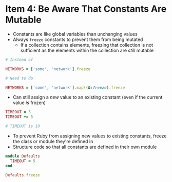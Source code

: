 # Item 4: Be Aware That Constants Are Mutable

* Constants are like global variables than unchanging values
* Always `freeze` constants to prevent them from being mutated
  * If a collection contains elements, freezing that collection is not sufficient as the elements within the collection are _still_ mutable

```ruby
# Instead of

NETWORKS = ['some', 'network'].freeze

# Need to do

NETWORKS = ['some', 'network'].map!(&:freeze).freeze
```

* Can still assign a _new_ value to an existing constant (even if the current value _is_ frozen)

```ruby
TIMEOUT = 5
TIMEOUT += 5

# TIMEOUT is 10
```

* To prevent Ruby from assigning new values to existing constants, freeze the class or module they're defined in
* Structure code so that all constants are defined in their own module

```ruby
module Defaults
  TIMEOUT = 5
end

Defaults.freeze
```